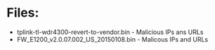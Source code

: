 # Files:
* tplink-tl-wdr4300-revert-to-vendor.bin    -   Malicious IPs ans URLs
* FW_E1200_v2.0.07.002_US_20150108.bin      -   Malicous IPs and URLs
